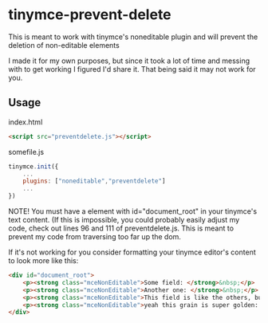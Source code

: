 # tinymce-prevent-delete
This is meant to work with tinymce's noneditable plugin and will prevent the deletion of non-editable elements

I made it for my own purposes, but since it took a lot of time and messing with to get working I figured I'd share it.  That being said it may not work for you.

## Usage
index.html
```html
<script src="preventdelete.js"></script>
```
somefile.js
```javascript
tinymce.init({
	...
	plugins: ["noneditable","preventdelete"]
	...
})
```

NOTE!  You must have a element with id="document_root" in your tinymce's text content.  (If this is impossible, you could probably easily adjust my code, check out lines 96 and 111 of preventdelete.js.  This is meant to prevent my code from traversing too far up the dom.

If it's not working for you consider formatting your tinymce editor's content to look more like this:

```html
<div id="document_root">
	<p><strong class="mceNonEditable">Some field: </strong>&nbsp;</p>
	<p><strong class="mceNonEditable">Another one: </strong>&nbsp;</p>
	<p><strong class="mceNonEditable">This field is like the others, but has better grain: </strong>&nbsp;</p>
	<p><strong class="mceNonEditable">yeah this grain is super golden: </strong>&nbsp;</p>
</div>
```
